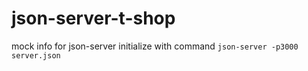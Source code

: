 # json-server-t-shop
mock info for json-server initialize with command  `json-server -p3000 server.json`